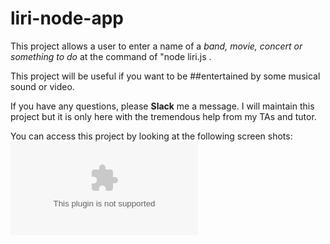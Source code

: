 # liri-node-app

This project allows a user to enter a name of a *band, movie, concert or something to do* at the command of "node liri.js <type of data> <name of data>. 

This project will be useful if you want to be ##entertained by some musical sound or video.

If you have any questions, please **Slack** me a message.
I will maintain this project but it is only here with the tremendous help from my TAs and tutor.

You can access this project by looking at the following screen shots:
![link to dotenv](./dotenv.docx)


